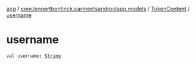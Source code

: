 [app](../../index.md) / [com.lennertbontinck.carmeetsandroidapp.models](../index.md) / [TokenContent](index.md) / [username](./username.md)

# username

`val username: `[`String`](https://kotlinlang.org/api/latest/jvm/stdlib/kotlin/-string/index.html)